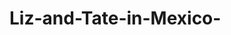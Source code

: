 # Liz-and-Tate-in-Mexico-
<div class="powr-countdown-timer" id="b472457b_1641612247"></div><script src="https://www.powr.io/powr.js?platform=html"></script>
